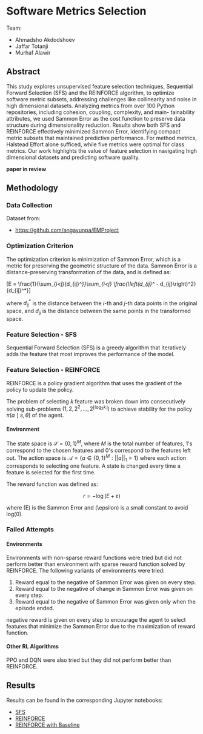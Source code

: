 # Software Metrics Selection

Team:

- Ahmadsho Akdodshoev
- Jaffar Totanji
- Murhaf Alawir

## Abstract

This study explores unsupervised feature selection techniques,
Sequential Forward Selection (SFS) and the REINFORCE algorithm, to
optimize software metric subsets, addressing challenges like collinearity and noise in high dimensional datasets. Analyzing metrics from over 100 Python repositories, including cohesion, coupling, complexity, and main- tainability attributes, we used Sammon Error as the cost function to preserve data structure during dimensionality reduction. Results show both SFS and REINFORCE effectively minimized Sammon Error, identifying compact metric subsets that maintained predictive performance. For method metrics, Halstead Effort alone sufficed, while five metrics were optimal for class metrics. Our work highlights the value of feature selection in navigating high dimensional datasets and predicting software quality.

**paper in review**

## Methodology

### Data Collection

Dataset from:

- <https://github.com/angayunpa/EMProject>

### Optimization Criterion

The optimization criterion is minimization of Sammon Error, which is a metric for preserving the geometric structure of the data. Sammon Error is a distance-preserving transformation of the data, and is defined as:

\[E = \frac{1}{\sum_{i<j}{d_{ij}^*}}\sum_{i<j} \frac{\left(d_{ij}^* - d_{ij}\right)^2}{d_{ij}^*}\]

where $d_{ij}^*$ is the distance between the $i$-th and $j$-th data points in the original space, and $d_{ij}$ is the distance between the same points in the transformed space.

### Feature Selection - SFS

Sequential Forward Selection (SFS) is a greedy algorithm that iteratively adds the feature that most improves the performance of the model.

### Feature Selection - REINFORCE

REINFORCE is a policy gradient algorithm that uses the gradient of the policy to update the policy.

The problem of selecting $k$ feature was broken down into consecutively solving sub-problems $(1, 2, 2^2, ..., 2^{\lfloor\log_2 k\rfloor})$ to achieve stability for the policy $\pi(a \mid s, \theta)$ of the agent.

#### Environment

The state space is $\mathcal S = \{0,1\}^M$, where $M$ is the total number of features, $1$'s correspond to the chosen features and $0$'s correspond to the features left out. The action space is $\mathcal A = \{a\in\{0, 1\}^M:||a||_1=1\}$ where each action corresponds to selecting one feature. A state is changed every time a feature is selected for the first time.

The reward function was defined as:

$$
r = - \log(E + \varepsilon)
$$

where \(E\) is the Sammon Error and \(\epsilon\) is a small constant to avoid log(0).

### Failed Attempts

#### Environments

Environments with non-sparse reward functions were tried but did not perform better than environment with sparse reward function solved by REINFORCE. The following variants of environments were tried:

1. Reward equal to the negative of Sammon Error was given on every step.
2. Reward equal to the negative of change in Sammon Error was given on every step.
3. Reward equal to the negative of Sammon Error was given only when the episode ended.

negative reward is given on every step to encourage the agent to select features that minimize the Sammon Error due to the maximization of reward function.

#### Other RL Algorithms

PPO and DQN were also tried but they did not perform better than REINFORCE.

## Results

Results can be found in the corresponding Jupyter notebooks:

- [SFS](notebooks/test-sfs.ipynb)
- [REINFORCE](notebooks/test_reinforce.ipynb)
- [REINFORCE with Baseline](notebooks/test_reinforce_with_baseline.ipynb)
